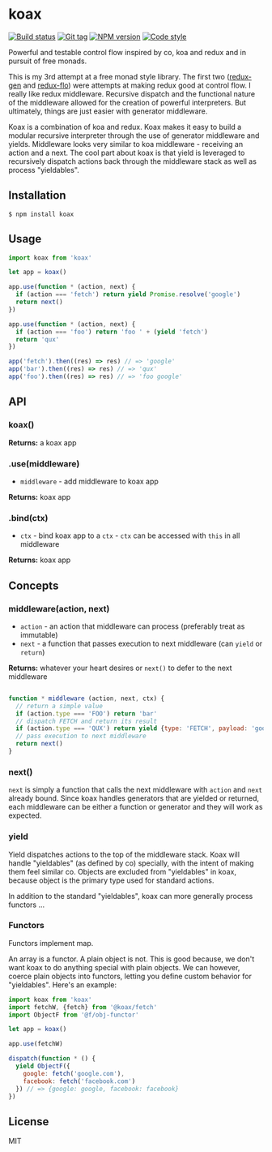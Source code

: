 
# koax

[![Build status][travis-image]][travis-url]
[![Git tag][git-image]][git-url]
[![NPM version][npm-image]][npm-url]
[![Code style][standard-image]][standard-url]

Powerful and testable control flow inspired by co, koa and redux and in pursuit of free monads.

This is my 3rd attempt at a free monad style library. The first two ([redux-gen](//github.com/joshrtay/redux-gen) and [redux-flo](github.com/redux-effects/redux-flo)) were attempts at making redux good at control flow. I really like redux middleware. Recursive dispatch and the functional nature of the middleware allowed for the creation of powerful interpreters. But ultimately, things are just easier with generator middleware.

Koax is a combination of koa and redux. Koax makes it easy to build a modular recursive interpreter through the use of generator middleware and yields. Middleware looks very similar to koa middleware - receiving an action and a next. The cool part about koax is that yield is leveraged to recursively dispatch actions back through the middleware stack as well as process "yieldables".

## Installation

    $ npm install koax

## Usage

```js
import koax from 'koax'

let app = koax()

app.use(function * (action, next) {
  if (action === 'fetch') return yield Promise.resolve('google')
  return next()
})

app.use(function * (action, next) {
  if (action === 'foo') return 'foo ' + (yield 'fetch')
  return 'qux'
})

app('fetch').then((res) => res) // => 'google'
app('bar').then((res) => res) // => 'qux'
app('foo').then((res) => res) // => 'foo google'

```

## API

### koax()

**Returns:** a koax app

### .use(middleware)

- `middleware` - add middleware to koax app

**Returns:** koax app

### .bind(ctx)

- `ctx` - bind koax app to a `ctx` - `ctx` can be accessed with `this` in all middleware

**Returns:** koax app

## Concepts

### middleware(action, next)

- `action` - an action that middleware can process (preferably treat as immutable)
- `next` - a function that passes execution to next middleware (can `yield` or `return`)

**Returns:** whatever your heart desires or `next()` to defer to the next middleware

```js

function * middleware (action, next, ctx) {
  // return a simple value
  if (action.type === 'FOO') return 'bar'
  // dispatch FETCH and return its result
  if (action.type === 'QUX') return yield {type: 'FETCH', payload: 'google'}
  // pass execution to next middleware
  return next()
}
```

### next()

`next` is simply a function that calls the next middleware with `action` and `next` already bound. Since koax handles generators that are yielded or returned, each middleware can be either a function or generator and they will work as expected.

### yield

Yield dispatches actions to the top of the middleware stack. Koax will handle "yieldables" (as defined by co) specially, with the intent of making them feel similar co. Objects are excluded from "yieldables" in koax, because object is the primary type used for standard actions.

In addition to the standard "yieldables", koax can more generally process functors ...


### Functors
Functors implement map.

An array is a functor. A plain object is not. This is good because, we don't want koax to do anything special with plain objects. We can however, coerce plain objects into functors, letting you define custom behavior for "yieldables". Here's an example:

```js
import koax from 'koax'
import fetchW, {fetch} from '@koax/fetch'
import ObjectF from '@f/obj-functor'

let app = koax()

app.use(fetchW)

dispatch(function * () {
  yield ObjectF({
    google: fetch('google.com'),
    facebook: fetch('facebook.com')
  }) // => {google: google, facebook: facebook}
})
```

## License

MIT

[travis-image]: https://img.shields.io/travis/koaxjs/koax.svg?style=flat-square
[travis-url]: https://travis-ci.org/koaxjs/koax
[git-image]: https://img.shields.io/github/tag/koaxjs/koax.svg
[git-url]: https://github.com/koaxjs/koax
[standard-image]: https://img.shields.io/badge/code%20style-standard-brightgreen.svg?style=flat
[standard-url]: https://github.com/feross/standard
[npm-image]: https://img.shields.io/npm/v/koax.svg?style=flat-square
[npm-url]: https://npmjs.org/package/koax
